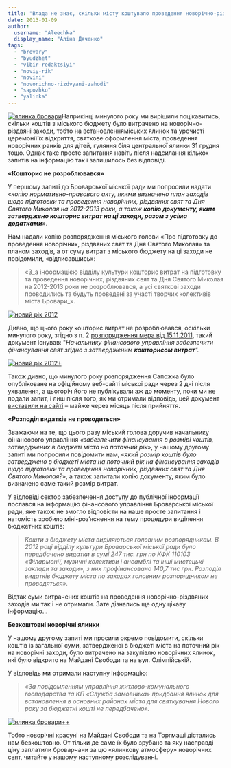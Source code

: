 ```yaml
---
title: "Влада не знає, скільки місту коштувало проведення новорічно-різдвяних свят"
date: 2013-01-09
author: 
  username: "Aleechka"
  display_name: "Аліна Дяченко"
tags: 
  - "brovary"
  - "byudzhet"
  - "vibir-redaktsiyi"
  - "noviy-rik"
  - "novini"
  - "novorichno-rizdvyani-zahodi"
  - "sapozhko"
  - "yalinka"
---
```


[![](https://mpz.brovary.org/wp-content/uploads/2013/01/yalinka-brovari.jpg "ялинка бровари")](https://mpz.brovary.org/wp-content/uploads/2013/01/yalinka-brovari.jpg)Наприкінці минулого року ми вирішили поцікавитись, скільки коштів з міського бюджету було витрачено на новорічно-різдвяні заходи, тобто на встановленняміських ялинок та урочисті церемонії їх відкриття, святкове оформлення міста, проведення новорічних ранків для дітей, гуляння біля центральної ялинки 31 грудня тощо. Однак таке просте запитання навіть після надсилання кількох запитів на інформацію так і залишилось без відповіді.

**«Кошторис не розроблювався»**

У першому запиті до Броварської міської ради ми попросили надати «_копію нормативно-правового акту, якими визначено план заходів щодо підготовки та проведення новорічних, різдвяних свят та Дня Святого Миколая на 2012-2013 роки, а також **копію документу, яким затверджено кошторис витрат на ці заходи, разом з усіма додатками**_».

Нам надали копію розпорядження міського голови «Про підготовку до проведення новорічних, різдвяних свят та Дня Святого Миколая» та планом заходів, а от суму витрат з міського бюджету на ці заходи не повідомили, «відписавшись»:

> «З_а інформацією відділу культури кошторис витрат на підготовку та проведення новорічних, різдвяних свят та Дня Святого Миколая на 2012-2013 роки не розроблювався, а усі святкові заходи проводились та будуть проведені за участі творчих колективів міста Бровари_».

[![](https://mpz.brovary.org/wp-content/uploads/2013/01/noviy-rik-2012.jpg "новий рік 2012")](https://mpz.brovary.org/wp-content/uploads/2013/01/noviy-rik-2012.jpg)

Дивно, що цього року кошторис витрат не розроблювався, оскільки минулого року, згідно з п. 2 [розпорядження мера від 15.11.2011](http://rada.pravo-znaty.org.ua/index.php%5Eoption=com_content&view=article&id=5108_-15112011-314-q-q&catid=16&Itemid=69.htm), такий документ існував: "_Начальнику фінансового управління забезпечити фінансування свят згідно з затвердженим **кошторисом витрат**"._

[![](https://mpz.brovary.org/wp-content/uploads/2013/01/noviy-rik-2012-.jpg "новий рік 2012+")](https://mpz.brovary.org/wp-content/uploads/2013/01/noviy-rik-2012-.jpg)

Також дивно, що минулого року розпорядження Сапожка було опубліковане на офіційному веб-сайті міської ради через 2 дні після ухвалення, а цьогоріч його не публікували аж до моменту, поки ми не подали запит, і лиш після того, як ми отримали відповідь, цей документ [виставили на сайті](http://brovary.kiev.ua/rozporyadzhennya-mіskogo-golovi-235) – майже через місяць після прийняття.

**«Розподіл видатків не проводиться»**

Зважаючи на те, що цього разу міський голова доручив начальнику фінансового управління _«забезпечити фінансування в розмірі коштів, затверджених в бюджеті міста на поточний рік_», у нашому другому запиті ми попросили повідомити нам, «_який розмір коштів було затверджено в бюджеті міста на поточний рік на фінансування заходів щодо підготовки та проведення новорічних, різдвяних свят та Дня Святого Миколая?_», а також запитали копію документу, яким було визначено саме такий розмір витрат.

У відповіді сектор забезпечення доступу до публічної інформації послався на інформацію фінансового управління Броварської міської ради, яке також не змогло відповісти на наше просте запитання і натомість зробило міні-роз’яснення на тему процедури виділення бюджетних коштів:

> _Кошти з бюджету міста виділяються головним розпорядникам. В 2012 році відділу культури Броварської міської ради було передбачено видатки в сумі 247 тис. грн по КФК 110103 «Філармонії, музичні колективи і ансамблі та інші мистецькі заклади та заходи», з них профінансовано 140,7 тис грн. Розподіл видатків бюджету міста по заходах головним розпорядником не проводяться»._

Відтак суми витрачених коштів на проведення новорічно-різдвяних заходів ми так і не отримали. Зате дізнались ще одну цікаву інформацію…

**Безкоштовні новорічні ялинки**

У нашому другому запиті ми просили окремо повідомити, скільки коштів із загальної суми, затвердженої в бюджеті міста на поточний рік на новорічні заходи, було витрачено на закупівлю новорічних ялинок, які було відкрито на Майдані Свободи та на вул. Олімпійській.

У відповідь ми отримали наступну інформацію:

> _«За повідомленням управління житлово-комунального господарства та КП «Служба замовника» придбання ялинок для встановлення в основних районах міста для святкування Нового року за бюджетні кошті не передбачено»._

[![](https://mpz.brovary.org/wp-content/uploads/2013/01/yalinka-brovari--.png "ялинка бровари++")](https://mpz.brovary.org/wp-content/uploads/2013/01/yalinka-brovari--.png)

Тобто новорічні красуні на Майдані Свободи та на Торгмаші дістались нам безкоштовно. От тільки де саме їх було зрубано та яку насправді ціну заплатили броварчани за цю «ялинкову атмосферу» новорічних свят, читайте у нашому наступному розслідуванні.
